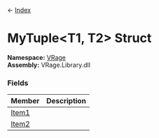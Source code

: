 ← [Index](Api-Index)

# MyTuple&lt;T1, T2&gt; Struct

**Namespace:** [VRage](VRage)  
**Assembly:** VRage.Library.dll

### Fields

|Member|Description|
|---|---|
|[Item1](VRage.MyTuple`2.Item1)||
|[Item2](VRage.MyTuple`2.Item2)||

